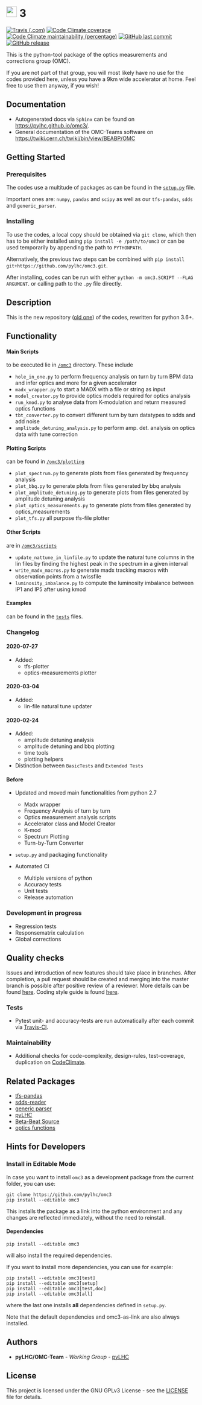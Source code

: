 # <img src="https://twiki.cern.ch/twiki/pub/BEABP/Logos/OMC_logo.png" height="28"> 3
[![Travis (.com)](https://img.shields.io/travis/com/pylhc/omc3.svg?style=popout)](https://travis-ci.com/pylhc/omc3/)
[![Code Climate coverage](https://img.shields.io/codeclimate/coverage/pylhc/omc3.svg?style=popout)](https://codeclimate.com/github/pylhc/omc3)
[![Code Climate maintainability (percentage)](https://img.shields.io/codeclimate/maintainability-percentage/pylhc/omc3.svg?style=popout)](https://codeclimate.com/github/pylhc/omc3)
[![GitHub last commit](https://img.shields.io/github/last-commit/pylhc/omc3.svg?style=popout)](https://github.com/pylhc/omc3/)
[![GitHub release](https://img.shields.io/github/release/pylhc/omc3.svg?style=popout)](https://github.com/pylhc/omc3/)

This is the python-tool package of the optics measurements and corrections group (OMC).

If you are not part of that group, you will most likely have no use for the codes provided here, unless you have a 9km wide accelerator at home.
Feel free to use them anyway, if you wish!

## Documentation

- Autogenerated docs via `Sphinx` can be found on <https://pylhc.github.io/omc3/>.
- General documentation of the OMC-Teams software on <https://twiki.cern.ch/twiki/bin/view/BEABP/OMC>

## Getting Started

### Prerequisites

The codes use a multitude of packages as can be found in the [`setup.py`](setup.py) file.

Important ones are: `numpy`, `pandas` and `scipy` as well as our `tfs-pandas`, `sdds` and `generic_parser`.

### Installing

To use the codes, a local copy should be obtained via `git clone`,  which then has to be either installed using
`pip install -e /path/to/omc3` or can be used temporarily by appending the path to `PYTHONPATH`.

Alternatively, the previous two steps can be combined with `pip install git+https://github.com/pylhc/omc3.git`.

After installing, codes can be run with either `python -m omc3.SCRIPT --FLAG ARGUMENT`.
or calling path to the `.py` file directly.

## Description

This is the new repository ([old one](https://github.com/pylhc/Beta-Beat.src)) of the codes, rewritten for python 3.6+.  

## Functionality

#### Main Scripts
 to be executed lie in [`/omc3`](https://github.com/pylhc/omc3/tree/master/omc3) directory. These include
- `hole_in_one.py` to perform frequency analysis on turn by turn BPM data and infer optics and more for a given accelerator
- `madx_wrapper.py` to start a MADX with a file or string as input
- `model_creator.py` to provide optics models required for optics analysis
- `run_kmod.py` to analyse data from K-modulation and return measured optics functions
- `tbt_converter.py` to convert different turn by turn datatypes to sdds and add noise
- `amplitude_detuning_analysis.py` to perform amp. det. analysis on optics data with tune correction

#### Plotting Scripts
 can be found in [`/omc3/plotting`](https://github.com/pylhc/omc3/tree/master/omc3/plotting)
- `plot_spectrum.py` to generate plots from files generated by frequency analysis
- `plot_bbq.py` to generate plots from files generated by bbq analysis
- `plot_amplitude_detuning.py` to generate plots from files generated by amplitude detuning analysis
- `plot_optics_measurements.py` to generate plots from files generated by optics_measurements
- `plot_tfs.py` all purpose tfs-file plotter

#### Other Scripts
are in [`/omc3/scripts`](https://github.com/pylhc/omc3/tree/master/omc3/scripts)
- `update_nattune_in_linfile.py` to update the natural tune columns in the lin files by finding the highest
peak in the spectrum in a given interval
- `write_madx_macros.py` to generate madx tracking macros with observation points from a twissfile
- `luminosity_imbalance.py` to compute the luminosity imbalance between IP1 and IP5 after using kmod

#### Examples
can be found in the [`tests`](https://github.com/pylhc/omc3/tree/master/tests) files.

### Changelog

#### 2020-07-27

- Added:
  - tfs-plotter
  - optics-measurements plotter

#### 2020-03-04

- Added:
   - lin-file natural tune updater

#### 2020-02-24

- Added:
   - amplitude detuning analysis
   - amplitude detuning and bbq plotting
   - time tools
   - plotting helpers
- Distinction between `BasicTests` and `Extended Tests`

#### Before

- Updated and moved main functionalities from python 2.7
    - Madx wrapper
    - Frequency Analysis of turn by turn
    - Optics measurement analysis scripts
    - Accelerator class and Model Creator
    - K-mod
    - Spectrum Plotting
    - Turn-by-Turn Converter

- `setup.py` and packaging functionality 
- Automated CI
    - Multiple versions of python
    - Accuracy tests
    - Unit tests
    - Release automation

### Development in progress

- Regression tests
- Responsematrix calculation
- Global corrections

## Quality checks

Issues and introduction of new features should take place in branches. After completion, a pull request should be created and merging into the master branch
is possible after positive review of a reviewer. More details can be found [here](https://twiki.cern.ch/twiki/bin/view/BEABP/Git).
Coding style guide is found [here](https://twiki.cern.ch/twiki/bin/view/BEABP/PythonStyleGuide).

### Tests

- Pytest unit- and accuracy-tests are run automatically after each commit via [Travis-CI](https://travis-ci.com/pylhc/omc3).

### Maintainability

- Additional checks for code-complexity, design-rules, test-coverage, duplication on [CodeClimate](https://codeclimate.com/github/pylhc/omc3).

## Related Packages

- [tfs-pandas](https://github.com/pylhc/tfs)
- [sdds-reader](https://github.com/pylhc/sdds)
- [generic parser](https://github.com/pylhc/generic_parser)
- [pyLHC](https://github.com/pylhc/PyLHC)
- [Beta-Beat Source](https://github.com/pylhc/Beta-Beat.src)
- [optics functions](https://github.com/pylhc/optics_functions)

## Hints for Developers

### Install in Editable Mode

In case you want to install `omc3` as a development package
from the current folder, you can use:

```
git clone https://github.com/pylhc/omc3
pip install --editable omc3
```

This installs the package as a link into the python environment and any changes 
are reflected immediately, without the need to reinstall.

#### Dependencies
```
pip install --editable omc3
```
will also install the required dependencies.

If you want to install more dependencies, you can use for example:
```
pip install --editable omc3[test]
pip install --editable omc3[setup]
pip install --editable omc3[test,doc]
pip install --editable omc3[all]
```
 where the last one installs **all** dependencies defined in `setup.py`.

 Note that the default dependencies and omc3-as-link are also always installed.

## Authors

* **pyLHC/OMC-Team** - *Working Group* - [pyLHC](https://github.com/orgs/pylhc/teams/omc-team)

## License
This project is licensed under the GNU GPLv3 License - see the [LICENSE](LICENSE) file for details.
